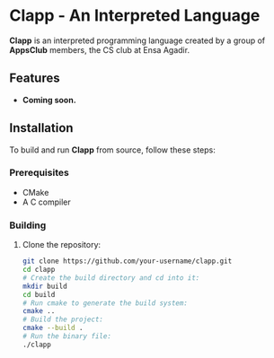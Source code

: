 # Clapp - An Interpreted Language

**Clapp** is an interpreted programming language created by a group of **AppsClub** members, the CS club at Ensa Agadir.
## Features

- **Coming soon.**
## Installation

To build and run **Clapp** from source, follow these steps:

### Prerequisites

- CMake
- A C compiler

### Building

1. Clone the repository:
   ```bash
   git clone https://github.com/your-username/clapp.git
   cd clapp
   # Create the build directory and cd into it:
   mkdir build
   cd build
   # Run cmake to generate the build system:
   cmake ..
   # Build the project:
   cmake --build .
   # Run the binary file:
   ./clapp
   ```
